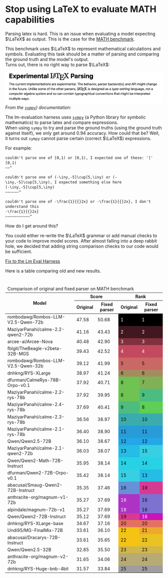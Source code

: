# Stop using LaTeX to evaluate MATH capabilities

Parsing latex is hard. This is an issue when evaluating a model expecting $\LaTeX$ as output. This is the case for the [MATH benchmark](https://huggingface.co/datasets/lighteval/MATH).

This benchmark uses $\LaTeX$ to represent mathematical calculations and symbols. Evaluating this task should be a matter of parsing and comparing the ground truth and the model's output.  
Turns out, there is no right way to parse $\LaTeX$:


![](https://github.com/huggingface/evaluation-guidebook/blob/main/assets/sympy_doc.png?raw=true)
*From the [`sympy`](https://github.com/sympy/sympy)) documentation:*

The lm-evaluation harness uses [`sympy`](https://github.com/sympy/sympy) (a Python library for symbolic mathematics) to parse latex and compare expressions.  
When using `sympy` to try and parse the ground truths (using the ground truth against itself), we only get around 0.94 accuracy.
How could that be? Well, it turns out `sympy` cannot parse certain (correct $\LaTeX$) expressions.

For example: 

```
couldn't parse one of [0,1) or [0,1), I expected one of these: ']'
[0,1)
~~^
```

```
couldn't parse one of (-\iny,-5]\cup[5,\iny) or (-\iny,-5]\cup[5,\iny), I expected something else here
(-\iny,-5]\cup[5,\iny)
~~~~~~^
```

```
couldn't parse one of -\frac{1}{{}2x} or -\frac{1}{{}2x}, I don't understand this
-\frac{1}{{}2x}
~~~~~~~~~~~^
```

How do I get around this?

You could either re-write the $\LaTeX$ grammar or add manual checks to your code to improve model scores. After almost falling into a deep rabbit hole, we decided that adding string comparison checks to our code would be sufficient.

[Fix to the Lm Eval Harness](https://github.com/huggingface/evaluation-guidebook/blob/main/assets/lm_eval_doc.png?raw=true)


Here is a table comparing old and new results.

<div id="xdihwljbql" style="padding-left:0px;padding-right:0px;padding-top:10px;padding-bottom:10px;overflow-x:auto;overflow-y:auto;width:auto;height:auto;">
<table class="gt_table" data-quarto-disable-processing="false" data-quarto-bootstrap="false">
<thead>
  <tr class="gt_heading">
    <td colspan="5" class="gt_heading gt_title gt_font_normal">Comparison of original and fixed parser on MATH benchmark</td>
  </tr>
<tr class="gt_col_headings gt_spanner_row">
  <th class="gt_col_heading gt_columns_bottom_border gt_left" rowspan="2" colspan="1" scope="col" id="Model">Model</th>
  <th class="gt_center gt_columns_top_border gt_column_spanner_outer" rowspan="1" colspan="2" scope="colgroup" id="Score">
    <span class="gt_column_spanner">Score</span>
  </th>
  <th class="gt_center gt_columns_top_border gt_column_spanner_outer" rowspan="1" colspan="2" scope="colgroup" id="Rank">
    <span class="gt_column_spanner">Rank</span>
  </th>
</tr>
<tr class="gt_col_headings">
  <th class="gt_col_heading gt_columns_bottom_border gt_right" rowspan="1" colspan="1" scope="col" id="Original">Original</th>
  <th class="gt_col_heading gt_columns_bottom_border gt_right" rowspan="1" colspan="1" scope="col" id="Fixed parser">Fixed parser</th>
  <th class="gt_col_heading gt_columns_bottom_border gt_right" rowspan="1" colspan="1" scope="col" id="Original">Original</th>
  <th class="gt_col_heading gt_columns_bottom_border gt_right" rowspan="1" colspan="1" scope="col" id="Fixed parser">Fixed parser</th>
</tr>
</thead>
<tbody class="gt_table_body">
  <tr>
    <td class="gt_row gt_left">rombodawg/Rombos-LLM-V2.5-Qwen-72b</td>
    <td class="gt_row gt_right">47.58</td>
    <td class="gt_row gt_right">50.68</td>
    <td style="color: #FFFFFF; background-color: #000000;" class="gt_row gt_right">1</td>
    <td style="color: #FFFFFF; background-color: #000000;" class="gt_row gt_right">1</td>
  </tr>
  <tr>
    <td class="gt_row gt_left">MaziyarPanahi/calme-2.2-qwen2-72b</td>
    <td class="gt_row gt_right">41.16</td>
    <td class="gt_row gt_right">43.43</td>
    <td style="color: #FFFFFF; background-color: #41181f;" class="gt_row gt_right">2</td>
    <td style="color: #FFFFFF; background-color: #41181f;" class="gt_row gt_right">2</td>
  </tr>
  <tr>
    <td class="gt_row gt_left">arcee-ai/Arcee-Nova</td>
    <td class="gt_row gt_right">40.48</td>
    <td class="gt_row gt_right">42.90</td>
    <td style="color: #FFFFFF; background-color: #82303e;" class="gt_row gt_right">3</td>
    <td style="color: #FFFFFF; background-color: #82303e;" class="gt_row gt_right">3</td>
  </tr>
  <tr>
    <td class="gt_row gt_left">fblgit/TheBeagle-v2beta-32B-MGS</td>
    <td class="gt_row gt_right">39.43</td>
    <td class="gt_row gt_right">42.52</td>
    <td style="color: #FFFFFF; background-color: #c3495e;" class="gt_row gt_right">4</td>
    <td style="color: #FFFFFF; background-color: #c3495e;" class="gt_row gt_right">4</td>
  </tr>
  <tr>
    <td class="gt_row gt_left">rombodawg/Rombos-LLM-V2.5-Qwen-32b</td>
    <td class="gt_row gt_right">39.12</td>
    <td class="gt_row gt_right">41.99</td>
    <td style="color: #000000; background-color: #ca6866;" class="gt_row gt_right">5</td>
    <td style="color: #000000; background-color: #ca6866;" class="gt_row gt_right">5</td>
  </tr>
  <tr>
    <td class="gt_row gt_left">dnhkng/RYS-XLarge</td>
    <td class="gt_row gt_right">38.97</td>
    <td class="gt_row gt_right">41.24</td>
    <td style="color: #000000; background-color: #a58c5e;" class="gt_row gt_right">6</td>
    <td style="color: #000000; background-color: #a58c5e;" class="gt_row gt_right">6</td>
  </tr>
  <tr>
    <td class="gt_row gt_left">dfurman/CalmeRys-78B-Orpo-v0.1</td>
    <td class="gt_row gt_right">37.92</td>
    <td class="gt_row gt_right">40.71</td>
    <td style="color: #000000; background-color: #6ec352;" class="gt_row gt_right">8</td>
    <td style="color: #000000; background-color: #80b156;" class="gt_row gt_right">7</td>
  </tr>
  <tr>
    <td class="gt_row gt_left">MaziyarPanahi/calme-2.2-rys-78b</td>
    <td class="gt_row gt_right">37.92</td>
    <td class="gt_row gt_right">39.95</td>
    <td style="color: #000000; background-color: #6ec352;" class="gt_row gt_right">8</td>
    <td style="color: #000000; background-color: #4cbd81;" class="gt_row gt_right">9</td>
  </tr>
  <tr>
    <td class="gt_row gt_left">MaziyarPanahi/calme-2.4-rys-78b</td>
    <td class="gt_row gt_right">37.69</td>
    <td class="gt_row gt_right">40.41</td>
    <td style="color: #000000; background-color: #4cbd81;" class="gt_row gt_right">9</td>
    <td style="color: #000000; background-color: #5ece55;" class="gt_row gt_right">8</td>
  </tr>
  <tr>
    <td class="gt_row gt_left">MaziyarPanahi/calme-2.3-rys-78b</td>
    <td class="gt_row gt_right">36.56</td>
    <td class="gt_row gt_right">38.97</td>
    <td style="color: #000000; background-color: #3aacad;" class="gt_row gt_right">10</td>
    <td style="color: #000000; background-color: #3aacad;" class="gt_row gt_right">10</td>
  </tr>
  <tr>
    <td class="gt_row gt_left">MaziyarPanahi/calme-2.1-rys-78b</td>
    <td class="gt_row gt_right">36.40</td>
    <td class="gt_row gt_right">38.90</td>
    <td style="color: #000000; background-color: #279cd9;" class="gt_row gt_right">11</td>
    <td style="color: #000000; background-color: #279cd9;" class="gt_row gt_right">11</td>
  </tr>
  <tr>
    <td class="gt_row gt_left">Qwen/Qwen2.5-72B</td>
    <td class="gt_row gt_right">36.10</td>
    <td class="gt_row gt_right">38.67</td>
    <td style="color: #000000; background-color: #23a7e6;" class="gt_row gt_right">12</td>
    <td style="color: #000000; background-color: #23a7e6;" class="gt_row gt_right">12</td>
  </tr>
  <tr>
    <td class="gt_row gt_left">MaziyarPanahi/calme-2.1-qwen2-72b</td>
    <td class="gt_row gt_right">36.03</td>
    <td class="gt_row gt_right">38.07</td>
    <td style="color: #000000; background-color: #25bce6;" class="gt_row gt_right">13</td>
    <td style="color: #000000; background-color: #36d0e2;" class="gt_row gt_right">15</td>
  </tr>
  <tr>
    <td class="gt_row gt_left">Qwen/Qwen2-Math-72B-Instruct</td>
    <td class="gt_row gt_right">35.95</td>
    <td class="gt_row gt_right">38.14</td>
    <td style="color: #000000; background-color: #27d2e5;" class="gt_row gt_right">14</td>
    <td style="color: #000000; background-color: #27d2e5;" class="gt_row gt_right">14</td>
  </tr>
  <tr>
    <td class="gt_row gt_left">dfurman/Qwen2-72B-Orpo-v0.1</td>
    <td class="gt_row gt_right">35.42</td>
    <td class="gt_row gt_right">38.14</td>
    <td style="color: #000000; background-color: #36d0e2;" class="gt_row gt_right">15</td>
    <td style="color: #000000; background-color: #25bce6;" class="gt_row gt_right">13</td>
  </tr>
  <tr>
    <td class="gt_row gt_left">abacusai/Smaug-Qwen2-72B-Instruct</td>
    <td class="gt_row gt_right">35.35</td>
    <td class="gt_row gt_right">37.46</td>
    <td style="color: #000000; background-color: #6691d6;" class="gt_row gt_right">16</td>
    <td style="color: #000000; background-color: #d73a91;" class="gt_row gt_right">19</td>
  </tr>
  <tr>
    <td class="gt_row gt_left">anthracite-org/magnum-v1-72b</td>
    <td class="gt_row gt_right">35.27</td>
    <td class="gt_row gt_right">37.69</td>
    <td style="color: #FFFFFF; background-color: #ae33c4;" class="gt_row gt_right">18</td>
    <td style="color: #000000; background-color: #7e72d0;" class="gt_row gt_right">16</td>
  </tr>
  <tr>
    <td class="gt_row gt_left">alpindale/magnum-72b-v1</td>
    <td class="gt_row gt_right">35.27</td>
    <td class="gt_row gt_right">37.69</td>
    <td style="color: #FFFFFF; background-color: #ae33c4;" class="gt_row gt_right">18</td>
    <td style="color: #000000; background-color: #7e72d0;" class="gt_row gt_right">16</td>
  </tr>
  <tr>
    <td class="gt_row gt_left">Qwen/Qwen2-72B-Instruct</td>
    <td class="gt_row gt_right">35.12</td>
    <td class="gt_row gt_right">37.69</td>
    <td style="color: #000000; background-color: #d73a91;" class="gt_row gt_right">19</td>
    <td style="color: #FFFFFF; background-color: #c614be;" class="gt_row gt_right">18</td>
  </tr>
  <tr>
    <td class="gt_row gt_left">dnhkng/RYS-XLarge-base</td>
    <td class="gt_row gt_right">34.67</td>
    <td class="gt_row gt_right">37.16</td>
    <td style="color: #000000; background-color: #e3715f;" class="gt_row gt_right">20</td>
    <td style="color: #000000; background-color: #e3715f;" class="gt_row gt_right">20</td>
  </tr>
  <tr>
    <td class="gt_row gt_left">Undi95/MG-FinalMix-72B</td>
    <td class="gt_row gt_right">33.61</td>
    <td class="gt_row gt_right">36.10</td>
    <td style="color: #000000; background-color: #f4c314;" class="gt_row gt_right">22</td>
    <td style="color: #000000; background-color: #eea82d;" class="gt_row gt_right">21</td>
  </tr>
  <tr>
    <td class="gt_row gt_left">abacusai/Dracarys-72B-Instruct</td>
    <td class="gt_row gt_right">33.61</td>
    <td class="gt_row gt_right">35.65</td>
    <td style="color: #000000; background-color: #f4c314;" class="gt_row gt_right">22</td>
    <td style="color: #000000; background-color: #eac222;" class="gt_row gt_right">22</td>
  </tr>
  <tr>
    <td class="gt_row gt_left">Qwen/Qwen2.5-32B</td>
    <td class="gt_row gt_right">32.85</td>
    <td class="gt_row gt_right">35.50</td>
    <td style="color: #000000; background-color: #d1b64b;" class="gt_row gt_right">23</td>
    <td style="color: #000000; background-color: #d1b64b;" class="gt_row gt_right">23</td>
  </tr>
  <tr>
    <td class="gt_row gt_left">anthracite-org/magnum-v2-72b</td>
    <td class="gt_row gt_right">31.65</td>
    <td class="gt_row gt_right">34.06</td>
    <td style="color: #000000; background-color: #b7aa75;" class="gt_row gt_right">24</td>
    <td style="color: #000000; background-color: #b7aa75;" class="gt_row gt_right">24</td>
  </tr>
  <tr>
    <td class="gt_row gt_left">dnhkng/RYS-Huge-bnb-4bit</td>
    <td class="gt_row gt_right">31.57</td>
    <td class="gt_row gt_right">33.84</td>
    <td style="color: #000000; background-color: #9e9e9e;" class="gt_row gt_right">25</td>
    <td style="color: #000000; background-color: #9e9e9e;" class="gt_row gt_right">25</td>
  </tr>
</tbody>
</table>
</div>

